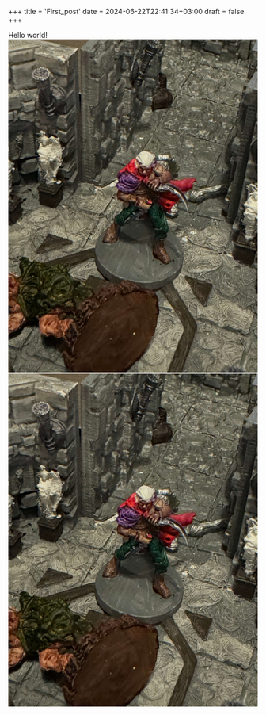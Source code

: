 +++
title = 'First_post'
date = 2024-06-22T22:41:34+03:00
draft = false
+++

Hello world!
![my image](static/img/IMG_7605.jpeg)
![my second image](/static/img/IMG_7605.jpeg)